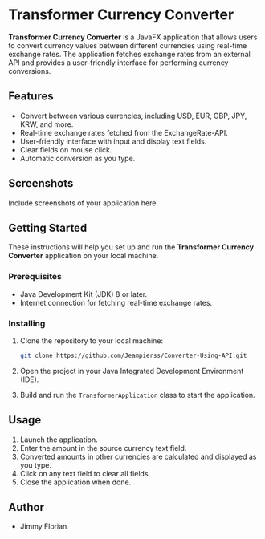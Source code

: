 # Transformer Currency Converter

**Transformer Currency Converter** is a JavaFX application that allows users to convert currency values between different currencies using real-time exchange rates. The application fetches exchange rates from an external API and provides a user-friendly interface for performing currency conversions.

## Features

- Convert between various currencies, including USD, EUR, GBP, JPY, KRW, and more.
- Real-time exchange rates fetched from the ExchangeRate-API.
- User-friendly interface with input and display text fields.
- Clear fields on mouse click.
- Automatic conversion as you type.

## Screenshots

Include screenshots of your application here.

## Getting Started

These instructions will help you set up and run the **Transformer Currency Converter** application on your local machine.

### Prerequisites

- Java Development Kit (JDK) 8 or later.
- Internet connection for fetching real-time exchange rates.

### Installing

1. Clone the repository to your local machine:

   ```sh
   git clone https://github.com/Jeampierss/Converter-Using-API.git
2. Open the project in your Java Integrated Development Environment (IDE).
3. Build and run the `TransformerApplication` class to start the application.

## Usage

1. Launch the application.
2. Enter the amount in the source currency text field.
3. Converted amounts in other currencies are calculated and displayed as you type.
4. Click on any text field to clear all fields.
5. Close the application when done.

## Author
- Jimmy Florian
